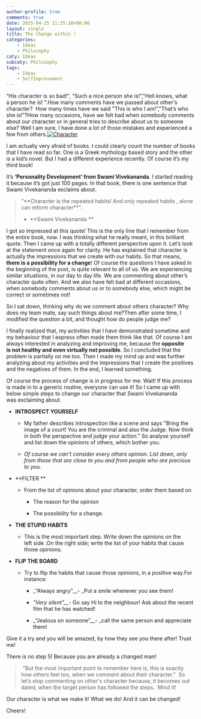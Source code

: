 ```yaml
---
author-profile: true
comments: true
date: 2015-04-25 11:25:10+00:00
layout: single
title: The Change within !
categories:
    - Ideas
    - Philosophy
caty: Ideas
subcaty: Philosophy
tags:
    - Ideas
    - SelfImprovement
---
```


"His character is so bad!", "Such a nice person she is!”,"Hell knows, what a person he is! ".How many comments have we passed about other's character?  How many times have we said "This is who I am!”,"That’s who she is!”?How many occasions, have we felt bad when somebody comments about our character or in general tries to describe about us to someone else? Well I am sure, I have done a lot of those mistakes and experienced a few from others.[![Character](https://vickyexplored.files.wordpress.com/2015/04/character.jpg?w=300)](https://vickyexplored.files.wordpress.com/2015/04/character.jpg)

I am actually very afraid of books. I could clearly count the number of books that I have read so far. One is a Greek mythology based story and the other is a kid’s novel. But I had a different experience recently. Of course it’s my third book!

It’s **‘Personality Development’ from Swami Vivekananda**. I started reading it because it’s got just 100 pages. In that book, there is one sentence that Swami Vivekananda exclaims about.


<blockquote>"**Character is the repeated habits! And only repeated habits , alone can reform character**".

- **Swami Vivekananda **</blockquote>


I got so impressed at this quote! This is the only line that I remember from the entire book, now. I was thinking what he really meant, in this brilliant quote. Then I came up with a totally different perspective upon it. Let’s look at the statement once again for clarity. He has explained that character is actually the impressions that we create with our habits. So that means, **there is a possibility for a change**! Of course the questions I have asked in the beginning of the post, is quite relevant to all of us. We are experiencing similar situations, in our day to day life. We are commenting about other’s character quite often. And we also have felt bad at different occasions, when somebody comments about us or to somebody else, which might be correct or sometimes not!

So I sat down, thinking why do we comment about others character? Why does my team mate, say such things about me?Then after some time, I modified the question a bit, and thought how do people judge me?

I finally realized that, my activities that I have demonstrated sometime and my behaviour that I express often made them think like that. Of course I am always interested in analyzing and improving me, because the **opposite is not healthy and even virtually not possible**. So I concluded that the problem is partially on me too. Then I made my mind up and was further analyzing about my activities and the impressions that I create the positives and the negatives of them. In the end, I learned something.

Of course the process of change is in progress for me. Wait! If this process is made in to a generic routine, everyone can use it! So I came up with below simple steps to change our character that Swami Vivekananda was exclaiming about.



	
  * **INTROSPECT YOURSELF**

	
    * My father describes introspection like a scene and says "Bring the image of a court! You are the criminal and also the Judge. Now think in both the perspective and judge your action." So analyse yourself and list down the opinions of others, which bother you.

	
    * _<Note> Of course we can't consider every others opinion. List down, only from those that are close to you and from people who are precious to you._






	
  * **FILTER **

	
    * From the list of opinions about your character, order them based on

	
      * The reason for the opinion

	
      * The possibility for a change.







	
  * **THE STUPID HABITS**

	
    * This is the most important step. Write down the opinions on the left side .On the right side; write the list of your habits that cause those opinions.




	
  * **FLIP THE BOARD**

	
    * Try to flip the habits that cause those opinions, in a positive way.For instance:

	
      * _“Always angry”__- _Put a smile whenever you see them!

	
      * _“Very silent”__-_ Go say Hi to the neighbour! Ask about the recent film that he has watched!

	
      * _“Jealous on someone”__- _call the same person and appreciate them!








Give it a try and you will be amazed, by how they see you there after! Trust me!

There is no step 5! Because you are already a changed man!


<blockquote> "But the most important point to remember here is, this is exactly how others feel too, when we comment about their character."  So let’s stop commenting on other's character because, it becomes out dated, when the target person has followed the steps.  Mind it!</blockquote>


Our character is what we make it! What we do! And it can be changed!

Cheers!
